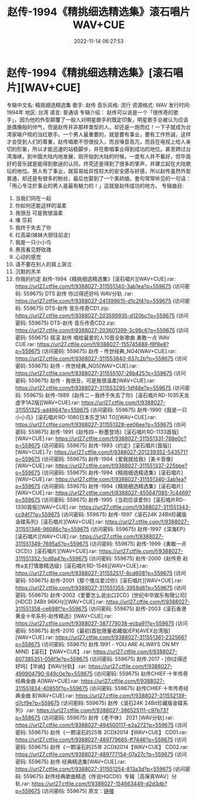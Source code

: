 ﻿---
title: 赵传-1994《精挑细选精选集》滚石唱片WAV+CUE
date: 2022-11-14 06:27:53
categories: WAV车载音乐、镜像
tags: 华语中文
---
# 赵传-1994《精挑细选精选集》[滚石唱片][WAV+CUE]

专辑中文名: 精挑细选精选集
歌手: 赵传
音乐风格: 流行
资源格式: WAV
发行时间: 1994年
地区: 台湾
语言: 普通话
专辑介绍：
赵传可以说是一个「很传奇的歌手」，因为他的外型颠覆了一般人对明星歌手的既定印象，明星歌手总被认为应该是偶像般的帅气，但是赵传并非那样类型的人，却还是一炮而红！一下子就成为台湾家喻户晓的当红歌手。一个男人最重要的，就是要有事业，要有工作热诚，这样才会受到人们的尊重，赵传唱歌不但很投入，而且嗓音高亢，而且在电视上给人亲切的形象，所以才能迅速的站稳脚步，并在歌唱事业得到成功的地位。甚至跨过台湾海峡，到中国大陆内地发展，刚开始到大陆的时候，一度有人并不看好，但毕竟好的音乐就是能得到歌迷的认同，终究还是得到了很多的掌声，并建立起在大陆歌坛的地位。男人有了事业，就容易给异性较大的安全感与好感，所以赵传虽然外型普通，却还是有很多的粉丝，最后也娶到了一个美娇娘。套句常常听见的一句话：「用心专注於事业的男人是最有魅力的！」这就是赵传成功的地方。
专辑曲目:
01. 当我们同在一起
02. 你如何还能这样的温柔
03. 我很丑 可是我很温柔
04. 噢 莎莉
05. 我终于失去了你
06. 红高粱(妹妹大胆往前走)
07. 我是一只小小鸟
08. 男孩看见野玫瑰
09. 心动的感觉
10. 请不要在别人的肩上哭泣
11. 沉默的羔羊
12. 你我的约定
赵传-1994《精挑细选精选集》[滚石唱片][WAV+CUE].rar: https://url27.ctfile.com/f/9388027-311551340-3ab1ea?p=559675
(访问密码: 559675)
DTS 赵传 你过得还好吗 WAV分轨 .rar: https://url27.ctfile.com/f/9388027-241399615-d1c2f4?p=559675
(访问密码: 559675)
DTS-赵传 音乐传奇CD1.zip: https://url27.ctfile.com/f/9388027-203599935-d120bc?p=559675
(访问密码: 559675)
DTS-赵传 音乐传奇CD2.zip: https://url27.ctfile.com/f/9388027-203601399-3c98c6?p=559675
(访问密码: 559675)
摇滚 赵传 唱给最爱的人10首全新歌曲 勇敢一点 WAV CUE.rar: https://url27.ctfile.com/f/9388027-155745888-f8f8e8?p=559675
(访问密码: 559675)
赵传 - 传世经典_NO4[WAV+CUE].rar: https://url27.ctfile.com/f/9388027-311553840-837c2b?p=559675
(访问密码: 559675)
赵传 - 传世经典_NO5[WAV+CUE].rar: https://url27.ctfile.com/f/9388027-311555107-26b425?p=559675
(访问密码: 559675)
赵传 - 我很丑，可是我很温柔[WAV+CUE].rar: https://url27.ctfile.com/f/9388027-311553295-1df48e?p=559675
(访问密码: 559675)
赵传-1989《赵传二－我终于失去了你》[滚石唱片RD-1035天龙虚字1A2版][WAV+CUE].rar: https://url27.ctfile.com/f/9388027-311551325-ad4664?p=559675
(访问密码: 559675)
赵传-1990《我是一只小小鸟》[滚石唱片RD-1080日本东芝1A1 TO][WAV+CUE].rar: https://url27.ctfile.com/f/9388027-311551328-ee06ee?p=559675
(访问密码: 559675)
赵传-1991《赵传四－粉墨登场》[滚石唱片RD-1133首版][WAV+CUE].rar: https://url27.ctfile.com/f/9388027-311551331-788e0c?p=559675
(访问密码: 559675)
赵传-1993《约定》[滚石唱片(首版)][WAV+CUE].7z: https://url27.ctfile.com/f/9388027-201239352-543571?p=559675
(访问密码: 559675)
赵传-1994《爱我就给我》[美卡音像][WAV+CUE].rar: https://url27.ctfile.com/f/9388027-311551337-225bbe?p=559675
(访问密码: 559675)
赵传-1994《精挑细选精选集》[滚石唱片][WAV+CUE].rar: https://url27.ctfile.com/f/9388027-311551340-3ab1ea?p=559675
(访问密码: 559675)
赵传-1994《精挑细选精选集》[滚石唱片][WAV+CUE].rar: https://url27.ctfile.com/f/9388027-455647085-7c4469?p=559675
(访问密码: 559675)
赵传-1995《当初应该爱你》[滚石唱片RD-1330首版][WAV+CUE].rar: https://url27.ctfile.com/f/9388027-311551343-cc94f7?p=559675
(访问密码: 559675)
赵传-1997《滾石24K 24Bit珍藏版金碟系列》[滚石唱片][WAV+CUE].rar: https://url27.ctfile.com/f/9388027-311551346-96086c?p=559675
(访问密码: 559675)
赵传-1997《深海EP》[滚石唱片][WAV+CUE].rar: https://url27.ctfile.com/f/9388027-311551349-7695a5?p=559675
(访问密码: 559675)
赵传-1999《勇敢一点(2CD)》[滚石唱片][WAV+CUE].rar: https://url27.ctfile.com/f/9388027-311551352-1cd8a4?p=559675
(访问密码: 559675)
赵传-2000《赵传奇 赵传a主打情歌精选级》[滚石唱片RD-1546][WAV+CUE].rar: https://url27.ctfile.com/f/9388027-311552517-8cd608?p=559675
(访问密码: 559675)
赵传-2001《那个傻瓜爱过你》[滚石唱片][WAV+CUE].rar: https://url27.ctfile.com/f/9388027-311551355-3958d6?p=559675
(访问密码: 559675)
赵传-2002《爱要怎么说出口2CD》[世纪中华娱乐有限公司][HDCD 24Bit 96KHz][WAV+CUE].rar:
https://url27.ctfile.com/f/9388027-311551358-ce698f?p=559675
(访问密码: 559675)
赵传-2003《滚石香港黄金十年系列-赵传精选》[WAV+CUE].rar: https://url27.ctfile.com/f/9388027-387779038-ecba91?p=559675
(访问密码: 559675)
赵传-2010《最初(首批限量收藏版)EP》[AVEX台湾版][WAV+CUE].rar: https://url27.ctfile.com/f/9388027-311551361-232566?p=559675
(访问密码: 559675)
赵传.1991 - YOU ARE ALWAYS ON MY MIND【滚石】【WAV+CUE】.rar: https://url27.ctfile.com/f/9388027-607385351-056f1e?p=559675
(访问密码: 559675)
赵传.2017 - [你过得还好吗]【华纳】【WAV分轨】.rar: https://url27.ctfile.com/f/9388027-499904790-849c0e?p=559675
(访问密码: 559675)
赵传CHIEF·十年传奇经典金曲 A[WAV+CUE].rar: https://url27.ctfile.com/f/9388027-311551834-40855f?p=559675
(访问密码: 559675)
赵传CHIEF·十年传奇经典金曲 B[WAV+CUE].rar: https://url27.ctfile.com/f/9388027-311552139-d7cf9e?p=559675
(访问密码: 559675)
赵传《滾石24K 24Bit珍藏版金碟系列》.rar: https://url27.ctfile.com/f/9388027-386525111-c97b73?p=559675
(访问密码: 559675)
赵传《老不休》 2021 [WAV分轨].rar: https://url27.ctfile.com/f/9388027-494500117-e2a272?p=559675
(访问密码: 559675)
赵传《一颗滚石的25年 2CD》2014【WAV+CUE】 CD01.rar: https://url27.ctfile.com/f/9388027-489779665-ff7446?p=559675
(访问密码: 559675)
赵传《一颗滚石的25年 2CD》2014【WAV+CUE】 CD02.rar: https://url27.ctfile.com/f/9388027-489777154-07a27c?p=559675
(访问密码: 559675)
赵传·经典精选集[WAV+CUE].rar: https://url27.ctfile.com/f/9388027-311551254-813a3d?p=559675
(访问密码: 559675)
赵传经典歌曲精选《传说HQCDII》专辑［高保真WAV］分轨.rar: https://url27.ctfile.com/f/9388027-154663449-d2d3db?p=559675
(访问密码: 559675)
原文：[链接](https://blog.sina.com.cn/s/blog_1647c7e7601031082.html)